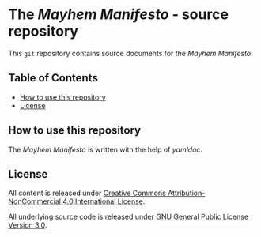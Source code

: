 # The *Mayhem Manifesto* - source repository

This `git` repository contains source documents for the *Mayhem Manifesto*.

## Table of Contents

- [How to use this repository](#how-to-use-this-repository)
- [License](#license)

## How to use this repository
The *Mayhem Manifesto* is written with the help of *yamldoc*.

## License
All content is released under
[Creative Commons Attribution-NonCommercial 4.0 International License](http://creativecommons.org/licenses/by-nc/4.0/).

All underlying source code is released under
[GNU General Public License Version 3.0](https://www.gnu.org/licenses/gpl-3.0.en.html).

